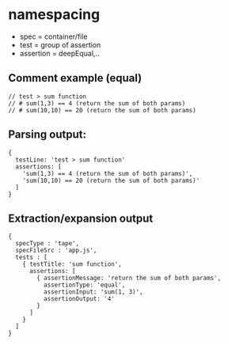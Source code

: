 # namespacing
- spec = container/file
- test = group of assertion
- assertion = deepEqual,..

## Comment example (equal)
```
// test > sum function
// # sum(1,3) == 4 (return the sum of both params)
// # sum(10,10) == 20 (return the sum of both params)
```

## Parsing output:
```
{
  testLine: 'test > sum function'
  assertions: [
    'sum(1,3) == 4 (return the sum of both params)',
    'sum(10,10) == 20 (return the sum of both params)'
  ]
}
```

## Extraction/expansion output
```
{
  specType : 'tape',
  specFileSrc : 'app.js',
  tests : [
    { testTitle: 'sum function',
      assertions: [
        { assertionMessage: 'return the sum of both params',
          assertionType: 'equal',
          assertionInput: 'sum(1, 3)',
          assertionOutput: '4'
        }
      ]
    }
  ]
}
```